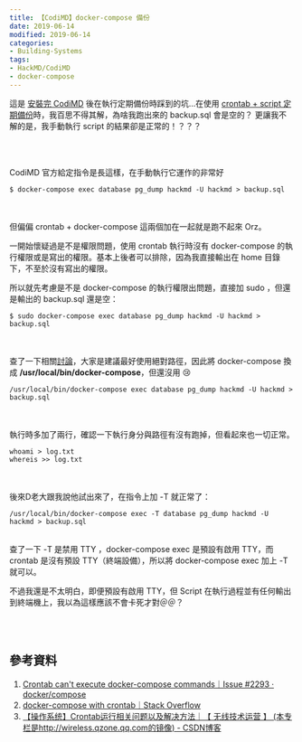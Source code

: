 ```yaml
---
title: 【CodiMD】docker-compose 備份
date: 2019-06-14
modified: 2019-06-14
categories:
- Building-Systems
tags:
- HackMD/CodiMD
- docker-compose
--- 
```


這是 [安裝完 CodiMD](/How-to-Setup-CodiMD/) 後在執行定期備份時踩到的坑...在使用 [crontab + script 定期備份](/Using-Crontab-and-Shell-Script-to-Regular-Backup-and-Keep-It-Last-30-Days/)時，我百思不得其解，為啥我跑出來的 <span class='highlighting'>backup.sql</span> 會是空的？ 更讓我不解的是，我手動執行 script 的結果卻是正常的！？？？ 

<!--more-->
<br><br>

CodiMD 官方給定指令是長這樣，在手動執行它運作的非常好
```shell
$ docker-compose exec database pg_dump hackmd -U hackmd > backup.sql
```

<br><br> 但偏偏 crontab + docker-compose 這兩個加在一起就是跑不起來 Orz。

一開始懷疑過是不是權限問題，使用 crontab 執行時沒有 docker-compose 的執行權限或是寫出的權限。基本上後者可以排除，因為我直接輸出在 home 目錄下，不至於沒有寫出的權限。

所以就先考慮是不是 docker-compose 的執行權限出問題，直接加 sudo ，但還是輸出的 backup.sql 還是空：
```shell
$ sudo docker-compose exec database pg_dump hackmd -U hackmd > backup.sql
```

<br><br> 查了一下相關[討論](https://github.com/docker/compose/issues/2293)，大家是建議最好使用<span class='highlighting'>絕對路徑</span>，因此將 docker-compose 換成 **/usr/local/bin/docker-compose**，但還沒用 :cry: 
```shell
/usr/local/bin/docker-compose exec database pg_dump hackmd -U hackmd > backup.sql
``` 

<br><br> 執行時多加了兩行，確認一下執行身分與路徑有沒有跑掉，但看起來也一切正常。
```shell
whoami > log.txt
whereis >> log.txt
```

<br><br> 後來D老大跟我說他試出來了，在指令上加 <span class='highlighting danger'>-T</span> 就正常了：
```shell
/usr/local/bin/docker-compose exec -T database pg_dump hackmd -U hackmd > backup.sql
``` 

<br>查了一下 -T 是<span class='highlighting'>禁用 TTY</span> ，<span class='highlighting'>docker-compose exec</span> 是預設有啟用 TTY，而 crontab 是沒有預設 TTY（終端設備），所以將 docker-compose exec 加上 -T 就可以。

不過我還是不太明白，即便預設有啟用 TTY，但 Script 在執行過程並有任何輸出到終端機上，我以為這樣應該不會卡死才對＠＠？



<br><br>

## 參考資料

1. [Crontab can't execute docker-compose commands｜Issue #2293 · docker/compose](https://github.com/docker/compose/issues/2293)
2. [docker-compose with crontab｜Stack Overflow](https://stackoverflow.com/questions/30905697/docker-compose-with-crontab)
3. [【操作系统】Crontab运行相关问题以及解决方法｜【 无线技术运营 】 (本专栏是http://wireless.qzone.qq.com的镜像) - CSDN博客](https://blog.csdn.net/wireless_tech/article/details/6417996)


